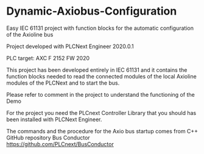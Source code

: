# Dynamic-Axiobus-Configuration
Easy IEC 61131 project with function blocks for the automatic configuration of the Axioline bus

Project developed with PLCNext Engineer 2020.0.1

PLC target: AXC F 2152 FW 2020

This project has been developed entirely in IEC 61131 and it contains the function blocks needed to read the connected modules of the local Axioline modules of the PLCNext and to start the bus.

Please refer to comment in the project to understand the functioning of the Demo

For the project you need the PLCnext Controller Library that you should has been installed with PLCNext Engineer.

The commands and the procedure for the Axio bus startup comes from C++ GitHub repository Bus Conductor 
https://github.com/PLCnext/BusConductor
